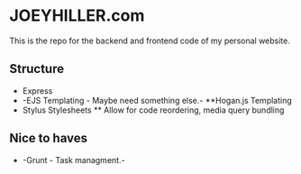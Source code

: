 JOEYHILLER.com
================

This is the repo for the backend and frontend code of my personal website.

Structure
---------
* Express
* -EJS Templating - Maybe need something else.-
**Hogan.js Templating
* Stylus Stylesheets
** Allow for code reordering, media query bundling

Nice to haves
---------
* -Grunt - Task managment.-